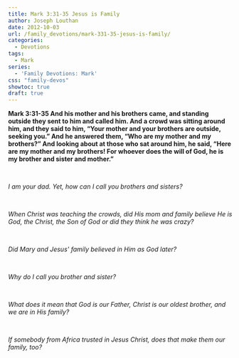 ```yaml
---
title: Mark 3:31-35 Jesus is Family
author: Joseph Louthan
date: 2012-10-03
url: /family_devotions/mark-331-35-jesus-is-family/
categories:
  - Devotions
tags:
  - Mark
series:
  - 'Family Devotions: Mark'
css: "family-devos"
showtoc: true
draft: true
---
```

**Mark 3:31-35 And his mother and his brothers came, and standing outside they sent to him and called him. And a crowd was sitting around him, and they said to him, “Your mother and your brothers are outside, seeking you.” And he answered them, “Who are my mother and my brothers?” And looking about at those who sat around him, he said, “Here are my mother and my brothers! For whoever does the will of God, he is my brother and sister and mother.”**

&nbsp;

_I am your dad. Yet, how can I call you brothers and sisters?_

&nbsp;

_When Christ was teaching the crowds, did His mom and family believe He is God, the Christ, the Son of God or did they think he was crazy?_ 

&nbsp;

_Did Mary and Jesus' family believed in Him as God later?_

&nbsp;

_Why do I call you brother and sister?_

&nbsp;

_What does it mean that God is our Father, Christ is our oldest brother, and we are in His family?_

&nbsp;

_If somebody from Africa trusted in Jesus Christ, does that make them our family, too?_

&nbsp;



 [1]: https://i2.wp.com/theologic.us/wp-content/uploads/2012/09/Sermon-on-the-Mount.jpg